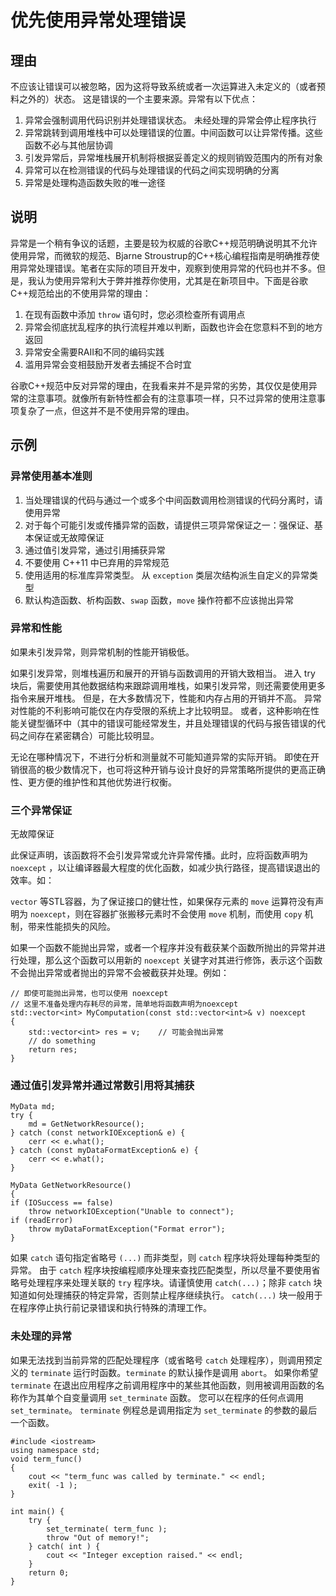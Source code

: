 <h1>优先使用异常处理错误</h1>

<h2>理由</h2>
不应该让错误可以被忽略，因为这将导致系统或者一次运算进入未定义的（或者预料之外的）状态。 这是错误的一个主要来源。异常有以下优点：

1. 异常会强制调用代码识别并处理错误状态。 未经处理的异常会停止程序执行
2. 异常跳转到调用堆栈中可以处理错误的位置。中间函数可以让异常传播。这些函数不必与其他层协调
3. 引发异常后，异常堆栈展开机制将根据妥善定义的规则销毁范围内的所有对象
4. 异常可以在检测错误的代码与处理错误的代码之间实现明确的分离
5. 异常是处理构造函数失败的唯一途径

<h2>说明</h2>
异常是一个稍有争议的话题，主要是较为权威的谷歌C++规范明确说明其不允许使用异常，而微软的规范、Bjarne Stroustrup的C++核心编程指南是明确推荐使用异常处理错误。笔者在实际的项目开发中，观察到使用异常的代码也并不多。但是，我认为使用异常利大于弊并推荐你使用，尤其是在新项目中。下面是谷歌C++规范给出的不使用异常的理由：

1. 在现有函数中添加 `throw` 语句时，您必须检查所有调用点
2. 异常会彻底扰乱程序的执行流程并难以判断，函数也许会在您意料不到的地方返回
3. 异常安全需要RAII和不同的编码实践
4. 滥用异常会变相鼓励开发者去捕捉不合时宜

谷歌C++规范中反对异常的理由，在我看来并不是异常的劣势，其仅仅是使用异常的注意事项。就像所有新特性都会有的注意事项一样，只不过异常的使用注意事项复杂了一点，但这并不是不使用异常的理由。

<h2>示例</h2>

<h3>异常使用基本准则</h3>

1. 当处理错误的代码与通过一个或多个中间函数调用检测错误的代码分离时，请使用异常
2. 对于每个可能引发或传播异常的函数，请提供三项异常保证之一：强保证、基本保证或无故障保证
3. 通过值引发异常，通过引用捕获异常
4. 不要使用 C++11 中已弃用的异常规范
5. 使用适用的标准库异常类型。 从 `exception` 类层次结构派生自定义的异常类型
6. 默认构造函数、析构函数、`swap` 函数，`move` 操作符都不应该抛出异常

<h3>异常和性能</h3>

如果未引发异常，则异常机制的性能开销极低。

如果引发异常，则堆栈遍历和展开的开销与函数调用的开销大致相当。 进入 try 块后，需要使用其他数据结构来跟踪调用堆栈，如果引发异常，则还需要使用更多指令来展开堆栈。 但是，在大多数情况下，性能和内存占用的开销并不高。 异常对性能的不利影响可能仅在内存受限的系统上才比较明显。 或者，这种影响在性能关键型循环中（其中的错误可能经常发生，并且处理错误的代码与报告错误的代码之间存在紧密耦合）可能比较明显。

无论在哪种情况下，不进行分析和测量就不可能知道异常的实际开销。 即使在开销很高的极少数情况下，也可将这种开销与设计良好的异常策略所提供的更高正确性、更方便的维护性和其他优势进行权衡。

<h3>三个异常保证</h3>

无故障保证

此保证声明，该函数将不会引发异常或允许异常传播。此时，应将函数声明为 `noexcept` ，以让编译器最大程度的优化函数，如减少执行路径，提高错误退出的效率。如：

`vector` 等STL容器，为了保证接口的健壮性，如果保存元素的 `move` 运算符没有声明为 `noexcept`，则在容器扩张搬移元素时不会使用 `move` 机制，而使用 `copy` 机制，带来性能损失的风险。

如果一个函数不能抛出异常，或者一个程序并没有截获某个函数所抛出的异常并进行处理，那么这个函数可以用新的 `noexcept` 关键字对其进行修饰，表示这个函数不会抛出异常或者抛出的异常不会被截获并处理。例如：

    // 即使可能抛出异常，也可以使用 noexcept
    // 这里不准备处理内存耗尽的异常，简单地将函数声明为noexcept
    std::vector<int> MyComputation(const std::vector<int>& v) noexcept
    {
        std::vector<int> res = v;    // 可能会抛出异常
        // do something
        return res;
    }

<h3>通过值引发异常并通过常数引用将其捕获</h3>

    MyData md;
    try {
        md = GetNetworkResource();
    } catch (const networkIOException& e) {
        cerr << e.what();
    } catch (const myDataFormatException& e) {
        cerr << e.what();
    }

    MyData GetNetworkResource()
    {
    if (IOSuccess == false)
        throw networkIOException("Unable to connect");
    if (readError)
        throw myDataFormatException("Format error");
    }

 如果 `catch` 语句指定省略号 `(...)` 而非类型，则 `catch` 程序块将处理每种类型的异常。 由于 `catch` 程序块按编程顺序处理来查找匹配类型，所以尽量不要使用省略号处理程序来处理关联的 `try` 程序块。请谨慎使用 `catch(...)`；除非 `catch` 块知道如何处理捕获的特定异常，否则禁止程序继续执行。 `catch(...)` 块一般用于在程序停止执行前记录错误和执行特殊的清理工作。

 <h3>未处理的异常</h3>

 如果无法找到当前异常的匹配处理程序（或省略号 `catch` 处理程序），则调用预定义的 `terminate` 运行时函数。`terminate` 的默认操作是调用 `abort`。 如果你希望 `terminate` 在退出应用程序之前调用程序中的某些其他函数，则用被调用函数的名称作为其单个自变量调用 `set_terminate` 函数。 您可以在程序的任何点调用 `set_terminate`。 `terminate` 例程总是调用指定为 `set_terminate` 的参数的最后一个函数。

    #include <iostream>
    using namespace std;
    void term_func()
    {
        cout << "term_func was called by terminate." << endl;
        exit( -1 );
    }

    int main() {
        try {
            set_terminate( term_func );
            throw "Out of memory!";
        } catch( int ) {
            cout << "Integer exception raised." << endl;
        }
        return 0;
    }